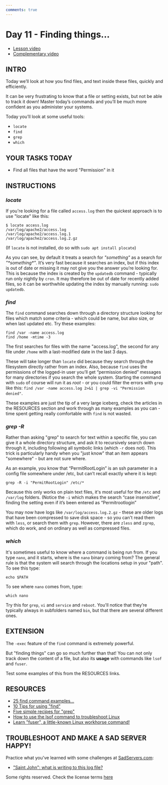 ```yaml
---
comments: true
---
```

# Day 11 - Finding things...

* [Lesson video](https://youtu.be/gQ9nP9PN8KA)
* [Complementary video](https://www.youtube.com/live/2lYo_FJxQR8?feature=shared)

## INTRO

Today we’ll look at how you find files, and text inside these files, quickly and efficiently.

It can be very frustrating to know that a file or setting exists, but not be able to track it down! Master today’s commands and you’ll be much more confident as you administer your systems.

Today you’ll look at some useful tools:

* `locate`
* `find`
* `grep`
* `which`

## YOUR TASKS TODAY

* Find all files that have the word "Permission" in it

## INSTRUCTIONS

### _locate_

If you're looking for a file called `access.log` then the quickest approach is to use "locate" like this:

	$ locate access.log
	/var/log/apache2/access.log
	/var/log/apache2/access.log.1
	/var/log/apache2/access.log.2.gz

(If `locate` is not installed, do so with `sudo apt install plocate`)

As you can see, by default it treats a search for _"something"_ as a search for _"\*something\*"_. It’s very fast because it searches an index, but if this index is out of date or missing it may not give you the answer you’re looking for.  This is because the index is created by the `updatedb` command - typically run only nightly by `cron`.  It may therefore be out of date for recently added files, so it can be worthwhile updating the index by manually running: `sudo updatedb`.

### _find_

The `find` command searches down through a directory structure looking for files which match some criteria - which could be name, but also size, or when last updated etc. Try these examples:

	find /var -name access.log
	find /home -mtime -3

The first searches for files with the name "access.log", the second for any file under `/home` with a last-modified date in the last 3 days.

These will take longer than `locate` did because they search through the filesystem directly rather from an index. Also, because `find` uses the permissions of the logged-in user you’ll get “permission denied” messages for many directories if you search the whole system. Starting the command with `sudo` of course will run it as *root* - or you could filter the errors with `grep` like this: `find /var -name access.log 2>&1 | grep -vi "Permission denied"`.

These examples are just the tip of a very large iceberg, check the articles in the RESOURCES section and work through as many examples as you can - time spent getting really comfortable with `find` is not wasted.

### _grep -R_

Rather than asking "grep" to search for text within a specific file, you can give it a whole directory structure, and ask it to recursively search down through it, including following all symbolic links (which `-r` does not).
This trick is particularly handy when you "just know" that an item appears "somewhere" - but are not sure where.

As an example, you know that “PermitRootLogin” is an ssh parameter in a config file somewhere under /etc, but can’t recall exactly where it is kept:

 `grep -R -i "PermitRootLogin" /etc/*`

Because this only works on plain text files, it's most useful for the `/etc` and `/var/log` folders. (Notice the `-i` which makes the search “case insensitive”, finding the setting even if it’s been entered as “Permitrootlogin”

You may now have logs like `/var/log/access.log.2.gz` - these are older logs that have been compressed to save disk space - so you can't read them with `less`, or search them with `grep`. However, there are `zless` and `zgrep`, which do work, and on ordinary as well as compressed files.

### _which_

It's sometimes useful to know where a command is being run from. If you type `nano`, and it starts, where is the `nano` binary coming from? The general rule is that the system will search through the locations setup in your "path". To see this type:

`echo $PATH`

To see where `nano` comes from, type:

`which nano`

Try this for `grep`, `vi` and `service` and `reboot`. You'll notice that they’re typically always in subfolders named `bin`, but that there are several different ones.

## EXTENSION

The `-exec` feature of the `find` command is extremely powerful.

But "finding things" can go so much further than that! You can not only track down the content of a file, but also its **usage** with commands like `lsof` and `fuser`.

Test some examples of this from the RESOURCES links.

## RESOURCES

* [25 find command examples...](https://www.linuxtechi.com/25-find-command-examples-for-linux-beginners/)
* [10 Tips for using "find"](https://www.linux.com/tutorials/10-tips-using-gnu-find/)
* [Five simple recipes for "grep"](http://arstechnica.com/open-source/news/2009/05/command-line-made-easy-five-simple-recipes-for-grep.ars)
* [How to use the lsof command to troubleshoot Linux](https://www.redhat.com/sysadmin/analyze-processes-lsof)
* [Learn "fuser", a little-known Linux workhorse command!](https://youtu.be/xF8uttDarG0)

## TROUBLESHOOT AND MAKE A SAD SERVER HAPPY!

Practice what you've learned with some challenges at [SadServers.com](https://sadservers.com/):

* ["Saint John": what is writing to this log file?](https://sadservers.com/scenario/saint-john)

Some rights reserved. Check the license terms
[here](https://github.com/livialima/linuxupskillchallenge/blob/master/LICENSE)
